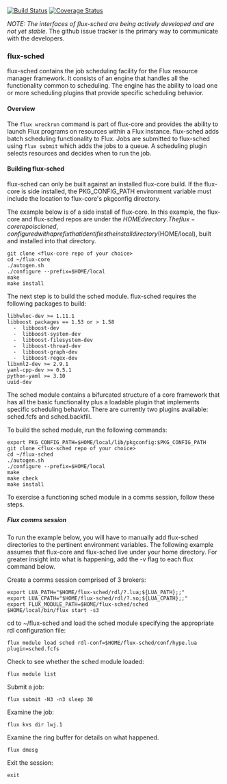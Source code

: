 [![Build Status](https://travis-ci.org/flux-framework/flux-sched-v0.7.svg?branch=master)](https://travis-ci.org/flux-framework/flux-sched-v0.7)
[![Coverage Status](https://coveralls.io/repos/flux-framework/flux-sched-v0.7/badge.svg?branch=master&service=github)](https://coveralls.io/github/flux-framework/flux-sched-v0.7?branch=master)

*NOTE: The interfaces of flux-sched are being actively developed and
are not yet stable.* The github issue tracker is the primary way to
communicate with the developers.

### flux-sched

flux-sched contains the job scheduling facility for the Flux resource
manager framework.  It consists of an engine that handles all the
functionality common to scheduling.  The engine has the ability to
load one or more scheduling plugins that provide specific scheduling
behavior.

#### Overview

The `flux wreckrun` command is part of flux-core and provides the
ability to launch Flux programs on resources within a Flux instance.
flux-sched adds batch scheduling functionality to Flux.  Jobs are
submitted to flux-sched using `flux submit` which adds the jobs to a
queue.  A scheduling plugin selects resources and decides when to run
the job.

#### Building flux-sched

flux-sched can only be built against an installed flux-core build.  If
the flux-core is side installed, the PKG_CONFIG_PATH environment
variable must include the location to flux-core's pkgconfig directory.

The example below is of a side install of flux-core.  In this example,
the flux-core and flux-sched repos are under the $HOME directory.  The
flux-core repo is cloned, configured with a prefix that identifies the
install directory ($HOME/local), built and installed into that
directory.

```
git clone <flux-core repo of your choice>
cd ~/flux-core
./autogen.sh
./configure --prefix=$HOME/local
make
make install
```

The next step is to build the sched module.
flux-sched requires the following packages to build:

```
libhwloc-dev >= 1.11.1
libboost packages == 1.53 or > 1.58
  -  libboost-dev
  -  libboost-system-dev
  -  libboost-filesystem-dev
  -  libboost-thread-dev
  -  libboost-graph-dev
  -  libboost-regex-dev
libxml2-dev >= 2.9.1
yaml-cpp-dev >= 0.5.1
python-yaml >= 3.10
uuid-dev
```

The sched module contains
a bifurcated structure of a core framework that has all the basic
functionality plus a loadable plugin that implements specific
scheduling behavior.  There are currently two plugins available:
sched.fcfs and sched.backfill.

To build the sched module, run the following commands:

```
export PKG_CONFIG_PATH=$HOME/local/lib/pkgconfig:$PKG_CONFIG_PATH
git clone <flux-sched repo of your choice>
cd ~/flux-sched
./autogen.sh
./configure --prefix=$HOME/local
make
make check
make install
```

To exercise a functioning sched module in a comms session, follow
these steps.

##### Flux comms session

To run the example below, you will have to manually add flux-sched
directories to the pertinent environment variables.  The following
example assumes that flux-core and flux-sched live under your home
directory.  For greater insight into what is happening, add the -v
flag to each flux command below.

Create a comms session comprised of 3 brokers:
```
export LUA_PATH="$HOME/flux-sched/rdl/?.lua;${LUA_PATH};;"
export LUA_CPATH="$HOME/flux-sched/rdl/?.so;${LUA_CPATH};;"
export FLUX_MODULE_PATH=$HOME/flux-sched/sched
$HOME/local/bin/flux start -s3
```

cd to ~/flux-sched and load the sched module specifying the
appropriate rdl configuration file:
```
flux module load sched rdl-conf=$HOME/flux-sched/conf/hype.lua plugin=sched.fcfs
```

Check to see whether the sched module loaded:
```
flux module list
```

Submit a job:
```
flux submit -N3 -n3 sleep 30
```

Examine the job:
```
flux kvs dir lwj.1
```

Examine the ring buffer for details on what happened.
```
flux dmesg
```

Exit the session:
```
exit
```
